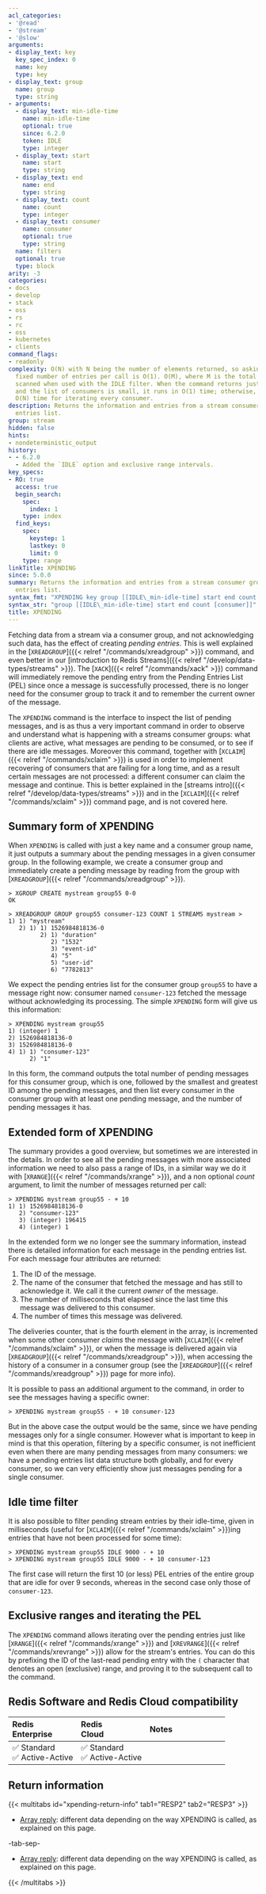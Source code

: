 ```yaml
---
acl_categories:
- '@read'
- '@stream'
- '@slow'
arguments:
- display_text: key
  key_spec_index: 0
  name: key
  type: key
- display_text: group
  name: group
  type: string
- arguments:
  - display_text: min-idle-time
    name: min-idle-time
    optional: true
    since: 6.2.0
    token: IDLE
    type: integer
  - display_text: start
    name: start
    type: string
  - display_text: end
    name: end
    type: string
  - display_text: count
    name: count
    type: integer
  - display_text: consumer
    name: consumer
    optional: true
    type: string
  name: filters
  optional: true
  type: block
arity: -3
categories:
- docs
- develop
- stack
- oss
- rs
- rc
- oss
- kubernetes
- clients
command_flags:
- readonly
complexity: O(N) with N being the number of elements returned, so asking for a small
  fixed number of entries per call is O(1). O(M), where M is the total number of entries
  scanned when used with the IDLE filter. When the command returns just the summary
  and the list of consumers is small, it runs in O(1) time; otherwise, an additional
  O(N) time for iterating every consumer.
description: Returns the information and entries from a stream consumer group's pending
  entries list.
group: stream
hidden: false
hints:
- nondeterministic_output
history:
- - 6.2.0
  - Added the `IDLE` option and exclusive range intervals.
key_specs:
- RO: true
  access: true
  begin_search:
    spec:
      index: 1
    type: index
  find_keys:
    spec:
      keystep: 1
      lastkey: 0
      limit: 0
    type: range
linkTitle: XPENDING
since: 5.0.0
summary: Returns the information and entries from a stream consumer group's pending
  entries list.
syntax_fmt: "XPENDING key group [[IDLE\_min-idle-time] start end count [consumer]]"
syntax_str: "group [[IDLE\_min-idle-time] start end count [consumer]]"
title: XPENDING
---
```

Fetching data from a stream via a consumer group, and not acknowledging
such data, has the effect of creating *pending entries*. This is
well explained in the [`XREADGROUP`]({{< relref "/commands/xreadgroup" >}}) command, and even better in our
[introduction to Redis Streams]({{< relref "/develop/data-types/streams" >}}). The [`XACK`]({{< relref "/commands/xack" >}}) command
will immediately remove the pending entry from the Pending Entries List (PEL)
since once a message is successfully processed, there is no longer need
for the consumer group to track it and to remember the current owner
of the message.

The `XPENDING` command is the interface to inspect the list of pending
messages, and is as thus a very important command in order to observe
and understand what is happening with a streams consumer groups: what
clients are active, what messages are pending to be consumed, or to see
if there are idle messages. Moreover this command, together with [`XCLAIM`]({{< relref "/commands/xclaim" >}})
is used in order to implement recovering of consumers that are failing
for a long time, and as a result certain messages are not processed: a
different consumer can claim the message and continue. This is better
explained in the [streams intro]({{< relref "/develop/data-types/streams" >}}) and in the
[`XCLAIM`]({{< relref "/commands/xclaim" >}}) command page, and is not covered here.

## Summary form of XPENDING

When `XPENDING` is called with just a key name and a consumer group
name, it just outputs a summary about the pending messages in a given
consumer group. In the following example, we create a consumer group and
immediately create a pending message by reading from the group with
[`XREADGROUP`]({{< relref "/commands/xreadgroup" >}}).

```
> XGROUP CREATE mystream group55 0-0
OK

> XREADGROUP GROUP group55 consumer-123 COUNT 1 STREAMS mystream >
1) 1) "mystream"
   2) 1) 1) 1526984818136-0
         2) 1) "duration"
            2) "1532"
            3) "event-id"
            4) "5"
            5) "user-id"
            6) "7782813"
```

We expect the pending entries list for the consumer group `group55` to
have a message right now: consumer named `consumer-123` fetched the
message without acknowledging its processing. The simple `XPENDING`
form will give us this information:

```
> XPENDING mystream group55
1) (integer) 1
2) 1526984818136-0
3) 1526984818136-0
4) 1) 1) "consumer-123"
      2) "1"
```

In this form, the command outputs the total number of pending messages for this
consumer group, which is one, followed by the smallest and greatest ID among the
pending messages, and then list every consumer in the consumer group with
at least one pending message, and the number of pending messages it has.

## Extended form of XPENDING

The summary provides a good overview, but sometimes we are interested in the
details. In order to see all the pending messages with more associated
information we need to also pass a range of IDs, in a similar way we do it with
[`XRANGE`]({{< relref "/commands/xrange" >}}), and a non optional *count* argument, to limit the number
of messages returned per call:

```
> XPENDING mystream group55 - + 10
1) 1) 1526984818136-0
   2) "consumer-123"
   3) (integer) 196415
   4) (integer) 1
```

In the extended form we no longer see the summary information, instead there
is detailed information for each message in the pending entries list. For
each message four attributes are returned:

1. The ID of the message.
2. The name of the consumer that fetched the message and has still to acknowledge it. We call it the current *owner* of the message.
3. The number of milliseconds that elapsed since the last time this message was delivered to this consumer.
4. The number of times this message was delivered.

The deliveries counter, that is the fourth element in the array, is incremented
when some other consumer *claims* the message with [`XCLAIM`]({{< relref "/commands/xclaim" >}}), or when the
message is delivered again via [`XREADGROUP`]({{< relref "/commands/xreadgroup" >}}), when accessing the history
of a consumer in a consumer group (see the [`XREADGROUP`]({{< relref "/commands/xreadgroup" >}}) page for more info).

It is possible to pass an additional argument to the command, in order
to see the messages having a specific owner:

```
> XPENDING mystream group55 - + 10 consumer-123
```

But in the above case the output would be the same, since we have pending
messages only for a single consumer. However what is important to keep in
mind is that this operation, filtering by a specific consumer, is not
inefficient even when there are many pending messages from many consumers:
we have a pending entries list data structure both globally, and for
every consumer, so we can very efficiently show just messages pending for
a single consumer.

## Idle time filter

It is also possible to filter pending stream entries by their idle-time,
given in milliseconds (useful for [`XCLAIM`]({{< relref "/commands/xclaim" >}})ing entries that have not been
processed for some time):

```
> XPENDING mystream group55 IDLE 9000 - + 10
> XPENDING mystream group55 IDLE 9000 - + 10 consumer-123
```

The first case will return the first 10 (or less) PEL entries of the entire group
that are idle for over 9 seconds, whereas in the second case only those of
`consumer-123`.

## Exclusive ranges and iterating the PEL

The `XPENDING` command allows iterating over the pending entries just like
[`XRANGE`]({{< relref "/commands/xrange" >}}) and [`XREVRANGE`]({{< relref "/commands/xrevrange" >}}) allow for the stream's entries. You can do this by
prefixing the ID of the last-read pending entry with the `(` character that
denotes an open (exclusive) range, and proving it to the subsequent call to the
command.

## Redis Software and Redis Cloud compatibility

| Redis<br />Enterprise | Redis<br />Cloud | <span style="min-width: 9em; display: table-cell">Notes</span> |
|:----------------------|:-----------------|:------|
| <span title="Supported">&#x2705; Standard</span><br /><span title="Supported"><nobr>&#x2705; Active-Active</nobr></span> | <span title="Supported">&#x2705; Standard</span><br /><span title="Supported"><nobr>&#x2705; Active-Active</nobr></span> |  |

## Return information

{{< multitabs id="xpending-return-info" 
    tab1="RESP2" 
    tab2="RESP3" >}}

* [Array reply](../../develop/reference/protocol-spec#arrays): different data depending on the way XPENDING is called, as explained on this page.

-tab-sep-

* [Array reply](../../develop/reference/protocol-spec#arrays): different data depending on the way XPENDING is called, as explained on this page.

{{< /multitabs >}}
